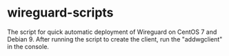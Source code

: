 # wireguard-scripts
The script for quick automatic deployment of Wireguard on CentOS 7 and Debian 9.
After running the script to create the client, run the "addwgclient" in the console.
